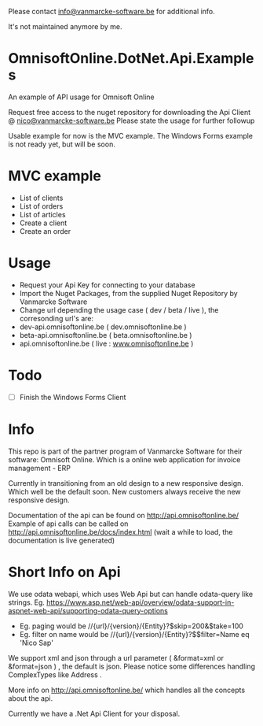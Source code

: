 Please contact info@vanmarcke-software.be for additional info.

It's not maintained anymore by me.

# OmnisoftOnline.DotNet.Api.Examples
An example of API usage for Omnisoft Online


Request free access to the nuget repository for downloading the Api Client @ nico@vanmarcke-software.be
Please state the usage for further followup

Usable example for now is the MVC example.
The Windows Forms example is not ready yet, but will be soon.

# MVC example
- List of clients
- List of orders
- List of articles
- Create a client
- Create an order

# Usage

- Request your Api Key for connecting to your database
- Import the Nuget Packages, from the supplied Nuget Repository by Vanmarcke Software
- Change url depending the usage case ( dev / beta / live ), the corresonding url's are:
 - dev-api.omnisoftonline.be ( dev.omnisoftonline.be )
 - beta-api.omnisoftonline.be ( beta.omnisoftonline.be )
 - api.omnisoftonline.be ( live : www.omnisoftonline.be )
 
# Todo
 - [ ] Finish the Windows Forms Client

# Info
This repo is part of the partner program of Vanmarcke Software for their software: Omnisoft Online.
Which is a online web application for invoice management - ERP

Currently in transitioning from an old design to a new responsive design. Which well be the default soon. New customers always receive the new responsive design.

Documentation of the api can be found on http://api.omnisoftonline.be/
Example of api calls can be called on http://api.omnisoftonline.be/docs/index.html (wait a while to load, the documentation is live generated)

# Short Info on Api
We use odata webapi, which uses Web Api but can handle odata-query like strings. Eg. https://www.asp.net/web-api/overview/odata-support-in-aspnet-web-api/supporting-odata-query-options
 - Eg. paging would be //{url}/{version}/{Entity}?$skip=200&$take=100
 - Eg. filter on name would be //{url}/{version}/{Entity}?$$filter=Name eq 'Nico Sap'

We support xml and json through a url parameter ( &format=xml or &format=json ) , the default is json. Please notice some differences handling ComplexTypes like Address .
 
More info on http://api.omnisoftonline.be/ which handles all the concepts about the api.

Currently we have a .Net Api Client for your disposal.
